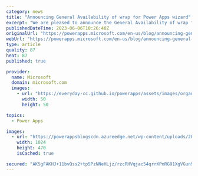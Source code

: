 ```yaml
---
category: news
title: "Announcing General Availability of wrap for Power Apps wizard"
excerpt: "We are pleased to announce the General Availability of wrap for Power Apps wizard that can turn your canvas apps into mobile apps for Android and iOS in a few simple steps! Makers can use wrap wizard to create secure, custom-branded, standalone Android and iOS&nbsp;enterprise native mobile apps&nbsp;and"
publishedDateTime: 2023-06-06T10:26:40Z
originalUrl: "https://powerapps.microsoft.com/en-us/blog/announcing-general-availability-of-wrap-for-power-apps-wizard/"
webUrl: "https://powerapps.microsoft.com/en-us/blog/announcing-general-availability-of-wrap-for-power-apps-wizard/"
type: article
quality: 87
heat: 87
published: true

provider:
  name: Microsoft
  domain: microsoft.com
  images:
    - url: "https://everyday-cc.github.io/powerapps/assets/images/organizations/microsoft.com-50x50.jpg"
      width: 50
      height: 50

topics:
  - Power Apps

images:
  - url: "https://powerappsblogscdn.azureedge.net/wp-content/uploads/2023/05/select-target-platforms-2-1024x470.png"
    width: 1024
    height: 470
    isCached: true

secured: "AK5gFAKHJ+11bvQss2+tp5PzNNeHLjz/rzcRHVqjac54qrrXPmRG91XgVGun9sZvVvS/n9ZiZJWmlczQ0ImfJ9u05ZnNITByFkDa974nd039pZun6/ljKla0jNXHugd/EyUvrmmqsr5M9fw8UoEnOy83os5XzbKuiwDpdP1uCZJ//I1v9pBYT/OtRBrqLaHbk5gW871/2UXiFdOfamV5YEPa2akKRr7cesQthFrB6NGTBhRI26sQe5p0jlSSNS/HuL6mJYmK5u/D1gyCxarDRKIt9lzPbQc0cJRZA/YZRVehcmFtopR1P5CqN1xYRwshe5mnu354e2h/1OAd1ltoNpIMvximtPM6Q/1Z2IXHtTM=;OVgks07bJ/yU+TvIWQGuxw=="
---
```


